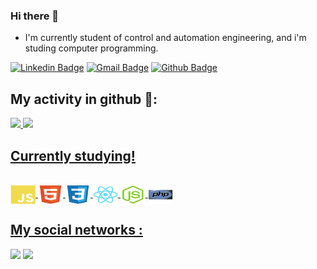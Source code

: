 ### Hi there 😬
- I'm currently student of control and automation engineering, and i'm studing  computer programming.

[![Linkedin Badge](https://img.shields.io/badge/-LinkedIn-0072b1?style=for-the-badge&logo=Linkedin&logoColor=white)](https://www.linkedin.com/in/jo%C3%A3o-luiz-costa-dos-santos-a6a815165/ 'My linkedin')
[![Gmail Badge](https://img.shields.io/badge/-gmail-c14438?style=for-the-badge&logo=Gmail&logoColor=white)](mailto:jxvxluiz@gmail.com 'My email')
[![Github Badge](https://img.shields.io/badge/GitHub-100000?style=for-the-badge&logo=github&logoColor=white)](https://github.com/jaoluiz13)

## My activity in github 👾:
 <div>
  <a href="https://github.com/jaoluiz13">
  <img height="180em" src="https://github-readme-stats.vercel.app/api?username=jaoluiz13&show_icons=true&theme=midnight-purple&include_all_commits=true&count_private=true"/>
  <img height="180em" src="https://github-readme-stats.vercel.app/api/top-langs/?username=jaoluiz13&layout=compact&langs_count=7&theme=midnight-purple"/>
</div>
  
  ## Currently studying!
  
<div style="display: inline_block"><br>
  <img align="center" alt="Js" height="30" width="40" src="https://raw.githubusercontent.com/devicons/devicon/master/icons/javascript/javascript-plain.svg">
  <img align="center" alt="HTML" height="30" width="40" src="https://raw.githubusercontent.com/devicons/devicon/master/icons/html5/html5-original.svg">
  <img align="center" alt="CSS" height="30" width="40" src="https://raw.githubusercontent.com/devicons/devicon/master/icons/css3/css3-original.svg">
  <img align="center" alt="react" height="30" width="40" src="https://raw.githubusercontent.com/devicons/devicon/master/icons/react/react-original.svg">
  <img align="center" alt="nodejs" height="30" width="40" src="https://raw.githubusercontent.com/devicons/devicon/master/icons/nodejs/nodejs-original.svg">
 <img align="center" alt="php" height="30" width="40" src="https://raw.githubusercontent.com/devicons/devicon/master/icons/php/php-original.svg">
  
</div>
  
  ## My social networks : 
 
 <div> 
  
  <a href="https://instagram.com/jaoluiz13" target="_blank"><img src="https://img.shields.io/badge/-Instagram-%23E4405F?style=for-the-badge&logo=instagram&logoColor=white" target="_blank"></a>
  <a href="https://www.facebook.com/JaoLuizC" target="_blank"><img src="https://img.shields.io/badge/Facebook-1877F2?style=for-the-badge&logo=facebook&logoColor=white" target="_blank"></a>
 	
</div>







